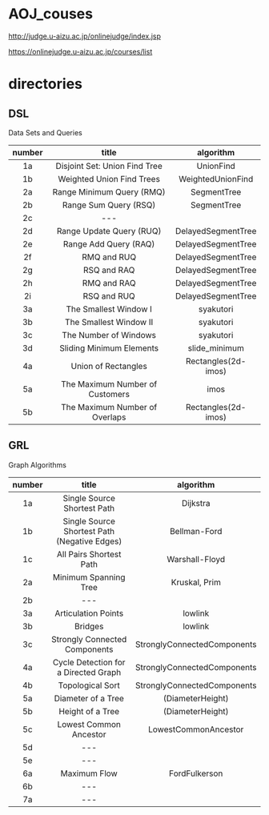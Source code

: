 # AOJ_couses

http://judge.u-aizu.ac.jp/onlinejudge/index.jsp

https://onlinejudge.u-aizu.ac.jp/courses/list


# directories

## DSL
Data Sets and Queries

|number|title|algorithm|
|:---:|:---:|:---:|
|1a|Disjoint Set: Union Find Tree| UnionFind |
|1b|Weighted Union Find Trees|WeightedUnionFind|
|2a|Range Minimum Query (RMQ)|SegmentTree |
|2b|Range Sum Query (RSQ)|SegmentTree |
|2c|---| |
|2d|Range Update Query (RUQ)|DelayedSegmentTree |
|2e|Range Add Query (RAQ)| DelayedSegmentTree|
|2f|RMQ and RUQ| DelayedSegmentTree|
|2g|RSQ and RAQ| DelayedSegmentTree|
|2h|RMQ and RAQ| DelayedSegmentTree|
|2i|RSQ and RUQ| DelayedSegmentTree|
|3a|The Smallest Window I| syakutori |
|3b|The Smallest Window II| syakutori |
|3c|The Number of Windows| syakutori |
|3d|Sliding Minimum Elements| slide_minimum |
|4a|Union of Rectangles|Rectangles(2d-imos)|
|5a|The Maximum Number of Customers|imos|
|5b|The Maximum Number of Overlaps|Rectangles(2d-imos) |

## GRL
Graph Algorithms

|number|title|algorithm|
|:---:|:---:|:---:|
|1a|Single Source Shortest Path|Dijkstra|
|1b|Single Source Shortest Path (Negative Edges)|Bellman-Ford|
|1c|All Pairs Shortest Path|Warshall-Floyd|
|2a|Minimum Spanning Tree|Kruskal, Prim|
|2b|---| |
|3a|Articulation Points| lowlink|
|3b|Bridges|lowlink|
|3c|Strongly Connected Components|StronglyConnectedComponents|
|4a|Cycle Detection for a Directed Graph|StronglyConnectedComponents|
|4b|Topological Sort|StronglyConnectedComponents|
|5a|Diameter of a Tree|(DiameterHeight)|
|5b|Height of a Tree|(DiameterHeight)|
|5c|Lowest Common Ancestor|LowestCommonAncestor|
|5d|---| |
|5e|---| |
|6a|Maximum Flow| FordFulkerson |
|6b|---| |
|7a|---| |